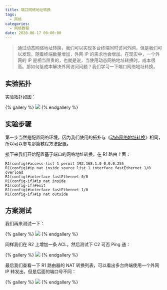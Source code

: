 ```yaml
---
title: 端口网络地址转换
tags:
  - 网络
categories:
  - 网络教程
date: 2020-06-17 00:00:00
---
```


> 通过动态网络地址转换，我们可以实现多台终端同时访问外网，但是我们可以发现，随着终端数量增加，外网 IP 的需求也会增加。在现实中，一个外网的 IP 是相当昂贵的，也就是说，当使用动态网络地址转换时，成本很高。那如何低成本解决外网访问问题？我们学习一下端口网络地址转换。

<!-- more -->

## 实验拓扑

实验拓扑如图：

{% gallery %}
![](https://cdn.dusays.com/2020/06/231-1.jpg)
{% endgallery %}

## 实验步骤

第一步当然是配置网络环境，因为我们使用的拓扑与《[动态网络地址转换](https://dusays.com/231/)》相同，所以可以参考那篇教程方法配置。

接下来我们开始配置基于端口的网络地址转换，在 R1 路由上面：

```
R1(config)#access-list 1 permit 192.168.1.0 0.0.0.255
R1(config)#ip nat inside source list 1 interface fastEthernet 1/0 overload
R1(config)#interface fastEthernet 0/0
R1(config-if)#ip nat inside
R1(config-if)#exit
R1(config)#interface fastEthernet 1/0
R1(config-if)#ip nat outside
```

## 方案测试

我们再来测试一下：

{% gallery %}
![](https://cdn.dusays.com/2020/06/232-1.jpg)
{% endgallery %}

同样我们在 R2 上增加一条 ACL，然后测试下 C2 可否 Ping 通：

{% gallery %}
![](https://cdn.dusays.com/2020/06/232-2.jpg)
{% endgallery %}

最后我们查看一下 R1 路由器的 NAT 转换列表，可以看出多台终端使用一个外网 IP 转发出，但是后面的端口号不同：

{% gallery %}
![](https://cdn.dusays.com/2020/06/232-3.jpg)
{% endgallery %}